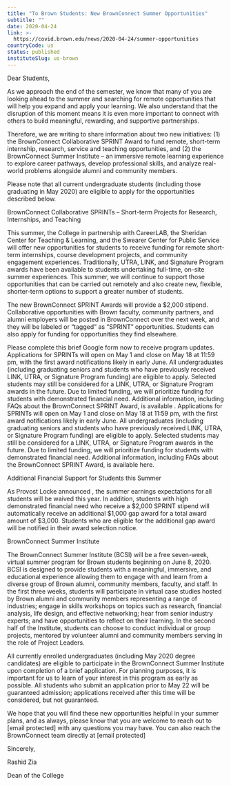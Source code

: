 ```yaml
---
title: "To Brown Students: New BrownConnect Summer Opportunities"
subtitle: ""
date: 2020-04-24
link: >-
  https://covid.brown.edu/news/2020-04-24/summer-opportunities
countryCode: us
status: published
instituteSlug: us-brown
---
```

Dear Students,

As we approach the end of the semester, we know that many of you are looking ahead to the summer and searching for remote opportunities that will help you expand and apply your learning. We also understand that the disruption of this moment means it is even more important to connect with others to build meaningful, rewarding, and supportive partnerships.

Therefore, we are writing to share information about two new initiatives: (1) the BrownConnect Collaborative SPRINT Award to fund remote, short-term internship, research, service and teaching opportunities, and (2) the BrownConnect Summer Institute – an immersive remote learning experience to explore career pathways, develop professional skills, and analyze real-world problems alongside alumni and community members.

Please note that all current undergraduate students (including those graduating in May 2020) are eligible to apply for the opportunities described below.

BrownConnect Collaborative SPRINTs – Short-term Projects for Research, Internships, and Teaching

This summer, the College in partnership with CareerLAB, the Sheridan Center for Teaching & Learning, and the Swearer Center for Public Service will offer new opportunities for students to receive funding for remote short-term internships, course development projects, and community engagement experiences. Traditionally, UTRA, LINK, and Signature Program awards have been available to students undertaking full-time, on-site summer experiences. This summer, we will continue to support those opportunities that can be carried out remotely and also create new, flexible, shorter-term options to support a greater number of students.

The new BrownConnect SPRINT Awards will provide a $2,000 stipend. Collaborative opportunities with Brown faculty, community partners, and alumni employers will be posted in BrownConnect over the next week, and they will be labeled or “tagged” as “SPRINT” opportunities. Students can also apply for funding for opportunities they find elsewhere.

Please complete this brief Google form now to receive program updates. Applications for SPRINTs will open on May 1 and close on May 18 at 11:59 pm, with the first award notifications likely in early June. All undergraduates (including graduating seniors and students who have previously received LINK, UTRA, or Signature Program funding) are eligible to apply. Selected students may still be considered for a LINK, UTRA, or Signature Program awards in the future. Due to limited funding, we will prioritize funding for students with demonstrated financial need. Additional information, including FAQs about the BrownConnect SPRINT Award, is available . Applications for SPRINTs will open on May 1 and close on May 18 at 11:59 pm, with the first award notifications likely in early June. All undergraduates (including graduating seniors and students who have previously received LINK, UTRA, or Signature Program funding) are eligible to apply. Selected students may still be considered for a LINK, UTRA, or Signature Program awards in the future. Due to limited funding, we will prioritize funding for students with demonstrated financial need. Additional information, including FAQs about the BrownConnect SPRINT Award, is available here.

Additional Financial Support for Students this Summer

As Provost Locke announced , the summer earnings expectations for all students will be waived this year. In addition, students with high demonstrated financial need who receive a $2,000 SPRINT stipend will automatically receive an additional $1,000 gap award for a total award amount of $3,000. Students who are eligible for the additional gap award will be notified in their award selection notice.

BrownConnect Summer Institute

The BrownConnect Summer Institute (BCSI) will be a free seven-week, virtual summer program for Brown students beginning on June 8, 2020. BCSI is designed to provide students with a meaningful, immersive, and educational experience allowing them to engage with and learn from a diverse group of Brown alumni, community members, faculty, and staff. In the first three weeks, students will participate in virtual case studies hosted by Brown alumni and community members representing a range of industries; engage in skills workshops on topics such as research, financial analysis, life design, and effective networking; hear from senior industry experts; and have opportunities to reflect on their learning. In the second half of the Institute, students can choose to conduct individual or group projects, mentored by volunteer alumni and community members serving in the role of Project Leaders.

All currently enrolled undergraduates (including May 2020 degree candidates) are eligible to participate in the BrownConnect Summer Institute upon completion of a brief application. For planning purposes, it is important for us to learn of your interest in this program as early as possible. All students who submit an application prior to May 22 will be guaranteed admission; applications received after this time will be considered, but not guaranteed.

We hope that you will find these new opportunities helpful in your summer plans, and as always, please know that you are welcome to reach out to [email protected] with any questions you may have. You can also reach the BrownConnect team directly at [email protected]

Sincerely,

Rashid Zia

Dean of the College